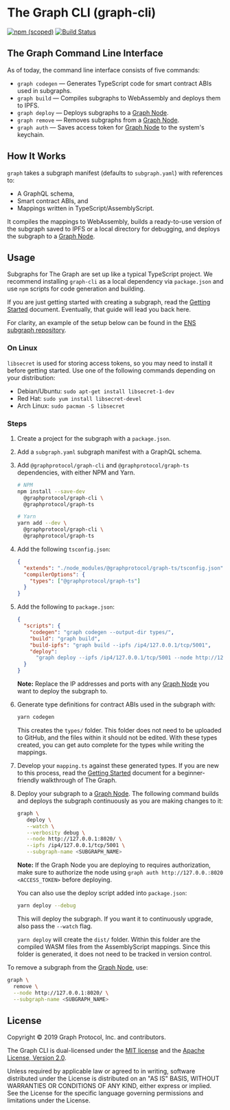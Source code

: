 # The Graph CLI (graph-cli)

[![npm (scoped)](https://img.shields.io/npm/v/@graphprotocol/graph-cli.svg)](https://www.npmjs.com/package/@graphprotocol/graph-cli)
[![Build Status](https://travis-ci.org/graphprotocol/graph-cli.svg?branch=master)](https://travis-ci.org/graphprotocol/graph-cli)

## The Graph Command Line Interface

As of today, the command line interface consists of five commands:

- `graph codegen` — Generates TypeScript code for smart contract ABIs used in subgraphs.
- `graph build` — Compiles subgraphs to WebAssembly and deploys them to IPFS.
- `graph deploy` — Deploys subgraphs to a [Graph Node](https://github.com/graphprotocol/graph-node).
- `graph remove` — Removes subgraphs from a [Graph Node](https://github.com/graphprotocol/graph-node).
- `graph auth` — Saves access token for [Graph Node](https://github.com/graphprotocol/graph-node) to the system's keychain.

## How It Works

`graph` takes a subgraph manifest (defaults to `subgraph.yaml`) with references to:

- A GraphQL schema,
- Smart contract ABIs, and
- Mappings written in TypeScript/AssemblyScript.

It compiles the mappings to WebAssembly, builds a ready-to-use version of the subgraph saved to IPFS or a local directory for debugging, and deploys the subgraph to a [Graph Node](https://github.com/graphprotocol/graph-node).

## Usage

Subgraphs for The Graph are set up like a typical TypeScript project. We recommend installing `graph-cli` as a local dependency via `package.json` and use `npm` scripts for code generation and building.

If you are just getting started with creating a subgraph, read the [Getting Started](https://github.com/graphprotocol/graph-node/blob/master/docs/getting-started.md) document. Eventually, that guide will lead you back here.

For clarity, an example of the setup below can be found in the [ENS subgraph repository](https://github.com/graphprotocol/ens-subgraph).

### On Linux

`libsecret` is used for storing access tokens, so you may need to install it before getting started. Use one of the following commands depending on your distribution:
- Debian/Ubuntu: `sudo apt-get install libsecret-1-dev`
- Red Hat: `sudo yum install libsecret-devel`
- Arch Linux: `sudo pacman -S libsecret`

### Steps

1.  Create a project for the subgraph with a `package.json`.
2.  Add a `subgraph.yaml` subgraph manifest with a GraphQL schema.
3.  Add `@graphprotocol/graph-cli` and `@graphprotocol/graph-ts` dependencies, with either NPM and Yarn.

    ```bash
    # NPM
    npm install --save-dev
      @graphprotocol/graph-cli \
      @graphprotocol/graph-ts

    # Yarn
    yarn add --dev \
      @graphprotocol/graph-cli \
      @graphprotocol/graph-ts
    ```

4.  Add the following `tsconfig.json`:
    ```json
    {
      "extends": "./node_modules/@graphprotocol/graph-ts/tsconfig.json",
      "compilerOptions": {
        "types": ["@graphprotocol/graph-ts"]
      }
    }
    ```
5.  Add the following to `package.json`:
    ```json
    {
      "scripts": {
        "codegen": "graph codegen --output-dir types/",
        "build": "graph build",
        "build-ipfs": "graph build --ipfs /ip4/127.0.0.1/tcp/5001",
        "deploy":
          "graph deploy --ipfs /ip4/127.0.0.1/tcp/5001 --node http://127.0.0.1:8020 --subgraph-name <SUBGRAPH_NAME>"
      }
    }
    ```
    **Note:** Replace the IP addresses and ports with any [Graph Node](https://github.com/graphprotocol/graph-node) you want to deploy the subgraph to.
6.  Generate type definitions for contract ABIs used in the subgraph with:
    ```bash
    yarn codegen
    ```
     This creates the `types/` folder. This folder does not need to be uploaded to GitHub, and the files within it should not be edited. With these types created, you can get auto complete for the types while writing the mappings.

7.  Develop your `mapping.ts` against these generated types. If you are new to this process, read the [Getting Started](https://github.com/graphprotocol/graph-node/blob/master/docs/getting-started.md#34-write-your-mappings) document for a beginner-friendly walkthrough of The Graph.

8.  Deploy your subgraph to a [Graph Node](https://github.com/graphprotocol/graph-node). The following command builds and deploys the subgraph continuously as you are making changes to it:
    ```sh
    graph \
       deploy \
       --watch \
       --verbosity debug \
       --node http://127.0.0.1:8020/ \
       --ipfs /ip4/127.0.0.1/tcp/5001 \
       --subgraph-name <SUBGRAPH_NAME>
    ```
    **Note:** If the Graph Node you are deploying to requires authorization, make sure to authorize the node using `graph auth http://127.0.0.:8020 <ACCESS_TOKEN>` before deploying.

    You can also use the deploy script added into `package.json`:

    ```sh
    yarn deploy --debug
    ```

    This will deploy the subgraph. If you want it to continuously upgrade, also pass the `--watch` flag.

    `yarn deploy` will create the `dist/` folder. Within this folder are the compiled WASM files from the AssemblyScript mappings. Since this folder is generated, it does not need to be tracked in version control.


To remove a subgraph from the [Graph Node](https://github.com/graphprotocol/graph-node), use:
```sh
graph \
  remove \
  --node http://127.0.0.1:8020/ \
  --subgraph-name <SUBGRAPH_NAME>
```
## License

Copyright &copy; 2019 Graph Protocol, Inc. and contributors.

The Graph CLI is dual-licensed under the [MIT license](LICENSE-MIT) and the [Apache License, Version 2.0](LICENSE-APACHE).

Unless required by applicable law or agreed to in writing, software distributed under the License is distributed on an "AS IS" BASIS, WITHOUT WARRANTIES OR CONDITIONS OF ANY KIND, either express or implied. See the License for the specific language governing permissions and limitations under the License.
